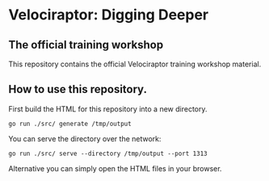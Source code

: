 # Velociraptor: Digging Deeper
## The official training workshop

This repository contains the official Velociraptor training workshop
material.

## How to use this repository.

First build the HTML for this repository into a new directory.

```
go run ./src/ generate /tmp/output
```

You can serve the directory over the network:

```
go run ./src/ serve --directory /tmp/output --port 1313
```

Alternative you can simply open the HTML files in your browser.

